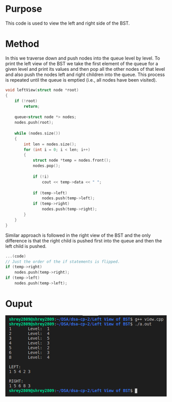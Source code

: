 # Purpose

This code is used to view the left and right side of the BST.

# Method

In this we traverse down and push nodes into the queue level by level. To print the left view of the BST we take the first element of the queue for a given level and print its values and then pop all the other nodes of that level and also push the nodes left and right children into the queue. This process is repeated until the queue is emptied (i.e., all nodes have been visited).

```c++
void leftView(struct node *root)
{
    if (!root)
        return;

    queue<struct node *> nodes;
    nodes.push(root);

    while (nodes.size())
    {
        int len = nodes.size();
        for (int i = 0; i < len; i++)
        {
            struct node *temp = nodes.front();
            nodes.pop();

            if (!i)
                cout << temp->data << " ";

            if (temp->left)
                nodes.push(temp->left);
            if (temp->right)
                nodes.push(temp->right);
        }
    }
}
```

Similar approach is followed in the right view of the BST and the only difference is that the right child is pushed first into the queue and then the left child is pushed.

```c++
...(code)
// Just the order of the if statements is flipped.
if (temp->right)
    nodes.push(temp->right);
if (temp->left)
    nodes.push(temp->left);
```

# Ouput

![Output image](output.png)
